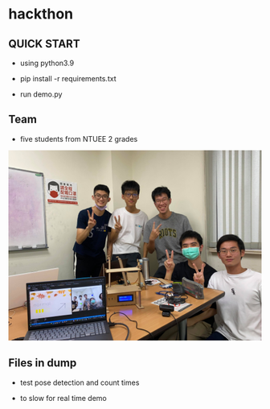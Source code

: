 # hackthon

## QUICK START

- using python3.9

- pip install -r requirements.txt

- run demo.py

## Team

- five students from NTUEE 2 grades

![teams](https://github.com/NTUEE-325/hackthon/blob/main/img/team.jpg?raw=true)

## Files in dump

- test pose detection and count times

- to slow for real time demo
